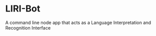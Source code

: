 # LIRI-Bot
A command line node app that acts as a Language Interpretation and Recognition Interface
